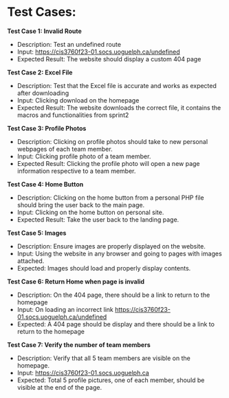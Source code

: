 # Test Cases:

**Test Case 1: Invalid Route**
- Description: Test an undefined route
- Input: https://cis3760f23-01.socs.uoguelph.ca/undefined
- Expected Result: The website should display a custom 404 page

**Test Case 2: Excel File**
- Description: Test that the Excel file is accurate and works as expected after downloading
- Input: Clicking download on the homepage
- Expected Result: The website downloads the correct file, it contains the macros and functionalities from sprint2

**Test Case 3: Profile Photos**
- Description: Clicking on profile photos should take to new personal webpages of each team member.
- Input: Clicking profile photo of a team member.
- Expected Result: Clicking the profile photo will open a new page information respective to a team member.

**Test Case 4: Home Button**
- Description: Clicking on the home button from a personal PHP file should bring the user back to the main page.
- Input: Clicking on the home button on personal site.
- Expected Result: Take the user back to the landing page.

**Test Case 5: Images**
- Description: Ensure images are properly displayed on the website.
- Input: Using the website in any browser and going to pages with images attached.
- Expected: Images should load and properly display contents.

**Test Case 6: Return Home when page is invalid**
- Description: On the 404 page, there should be a link to return to the homepage
- Input: On loading an incorrect link  https://cis3760f23-01.socs.uoguelph.ca/undefined 
- Expected: A 404 page should be display and there should be a link to return to the homepage

**Test Case 7: Verify the number of team members**
- Description: Verify that all 5 team members are visible on the homepage.
- Input: https://cis3760f23-01.socs.uoguelph.ca
- Expected: Total 5 profile pictures, one of each member, should be visible at the end of the page.
